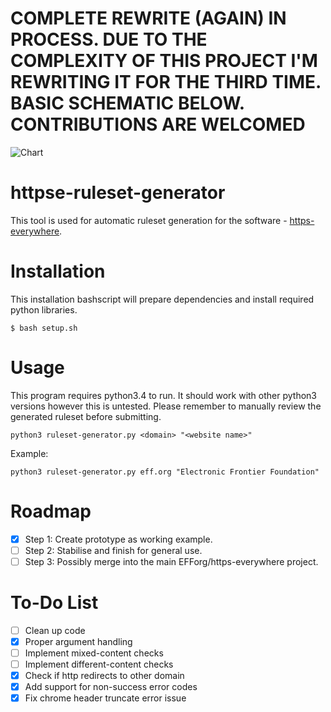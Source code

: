 # COMPLETE REWRITE (AGAIN) IN PROCESS. DUE TO THE COMPLEXITY OF THIS PROJECT I'M REWRITING IT FOR THE THIRD TIME. BASIC SCHEMATIC BELOW. CONTRIBUTIONS ARE WELCOMED
![Chart](https://i.imgur.com/iem3O4y.png)

# httpse-ruleset-generator

This tool is used for automatic ruleset generation for the software - [https-everywhere](https://github.com/efforg/https-everywhere).

# Installation
This installation bashscript will prepare dependencies and install required python libraries.

    $ bash setup.sh

# Usage
This program requires python3.4 to run. It should work with other python3 versions however this is untested. Please remember to manually review the generated ruleset before submitting.

    python3 ruleset-generator.py <domain> "<website name>"
    
Example:

    python3 ruleset-generator.py eff.org "Electronic Frontier Foundation"
    
# Roadmap

- [X] Step 1: Create prototype as working example.
- [ ] Step 2: Stabilise and finish for general use.
- [ ] Step 3: Possibly merge into the main EFForg/https-everywhere project.

# To-Do List

- [ ] Clean up code
- [X] Proper argument handling
- [ ] Implement mixed-content checks
- [ ] Implement different-content checks
- [X] Check if http redirects to other domain
- [X] Add support for non-success error codes
- [X] Fix chrome header truncate error issue

